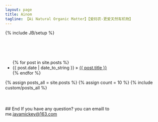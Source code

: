 ```yaml
---
layout: page
title: Ainom
tagline: 【Ai Natural Organic Matter】【爱码农-更爱天然有机物】
---
```

{% include JB/setup %}

</br>
</br>
</br>

<ul class="posts">
  {% for post in site.posts %}
    <li><span>{{ post.date | date_to_string }}</span> &raquo; <a href="{{ BASE_PATH }}{{ post.url }}">{{ post.title }}</a></li>
  {% endfor %}
</ul>

<div id="cz_display">
{% assign posts_all = site.posts %}
{% assign count = 10 %}
{% include custom/posts_all %}
<input type="hidden" id="cz_offset" value="10" />
</div>




</br>
</br>
</br>
## End
If you have any question? you can emaill to me.<a href="mailto:javamickey@163.com">javamickey@163.com</a>



